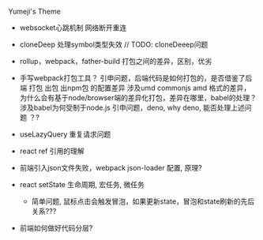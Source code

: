 Yumeji's Theme

- websocket心跳机制 网络断开重连

- cloneDeep 处理symbol类型失效 // TODO: cloneDeeep问题

- rollup，webpack，father-build 打包之间的差异，区别，优劣

- 手写webpack打包工具？ 引申问题，后端代码是如何打包的，是否借鉴了后端
打包 出包 出npm包 的配置差异 涉及umd commonjs amd 格式的差异，为什么会有基于node/browser端的差异化打包，差异在哪里，babel的处理？ 涉及babel为何受制于node.js  引申问题，deno, why deno, 能否处理上述问题 ？?

- useLazyQuery 重复请求问题

- react ref 引用的理解

- 前端引入json文件失败，webpack json-loader 配置, 原理?

- react setState 生命周期, 宏任务, 微任务
  - 简单问题, 鼠标点击会触发冒泡，如果更新state，冒泡和state刷新的先后关系???

- 前端如何做好代码分层?

